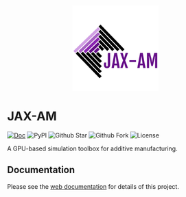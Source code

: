 <p align="middle">
  <img src="docs/materials/logo.png" width="200" />
</p>

# JAX-AM

[![Doc](https://img.shields.io/readthedocs/jax-am)](https://jax-am.readthedocs.io/en/latest/)
![PyPI](https://img.shields.io/pypi/v/jax-am) ![Github Star](https://img.shields.io/github/stars/tianjuxue/jax-am)
![Github Fork](https://img.shields.io/github/forks/tianjuxue/jax-am)
![License](https://img.shields.io/github/license/tianjuxue/jax-am)

A GPU-based simulation toolbox for additive manufacturing.

## Documentation

Please see the [web documentation](https://jax-am.readthedocs.io/en/latest/) for details of this project.
